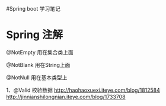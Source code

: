#Spring boot 学习笔记

# Spring 注解

@NotEmpty 用在集合类上面

@NotBlank 用在String上面

@NotNull  用在基本类型上

1、@Valid 校验数据
http://haohaoxuexi.iteye.com/blog/1812584
http://jinnianshilongnian.iteye.com/blog/1733708